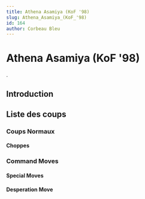 ```yaml
---
title: Athena Asamiya (KoF '98)
slug: Athena_Asamiya_(KoF_'98)
id: 164
author: Corbeau Bleu
---
```


# Athena Asamiya (KoF '98)

.

## Introduction

## Liste des coups

### Coups Normaux

#### Choppes

### Command Moves

#### Special Moves

#### Desperation Move

